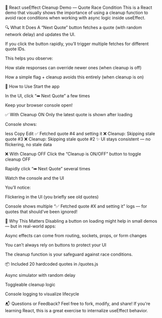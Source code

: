 🧠 React useEffect Cleanup Demo — Quote Race Condition
This is a React demo that visually shows the importance of using a cleanup function to avoid race conditions when working with async logic inside useEffect.

🔍 What It Does
A “Next Quote” button fetches a quote (with random network delay) and updates the UI.

If you click the button rapidly, you’ll trigger multiple fetches for different quote IDs.

This helps you observe:

How stale responses can override newer ones (when cleanup is off)

How a simple flag + cleanup avoids this entirely (when cleanup is on)

🚦 How to Use
Start the app

In the UI, click “➡ Next Quote” a few times

Keep your browser console open!

✅ With Cleanup ON
Only the latest quote is shown after loading

Console shows:

less
Copy
Edit
✅ Fetched quote #4 and setting it
❌ Cleanup: Skipping stale quote #3
❌ Cleanup: Skipping stale quote #2
✨ UI stays consistent — no flickering, no stale data

❌ With Cleanup OFF
Click the “Cleanup is ON/OFF” button to toggle cleanup OFF

Rapidly click “➡ Next Quote” several times

Watch the console and the UI

You’ll notice:

Flickering in the UI (you briefly see old quotes)

Console shows multiple “✅ Fetched quote #X and setting it” logs — for quotes that should've been ignored!

🧪 Why This Matters
Disabling a button on loading might help in small demos — but in real-world apps:

Async effects can come from routing, sockets, props, or form changes

You can’t always rely on buttons to protect your UI

The cleanup function is your safeguard against race conditions.

📦 Included
20 hardcoded quotes in /quotes.js

Async simulator with random delay

Toggleable cleanup logic

Console logging to visualize lifecycle

📬 Questions or Feedback?
Feel free to fork, modify, and share!
If you're learning React, this is a great exercise to internalize useEffect behavior.
